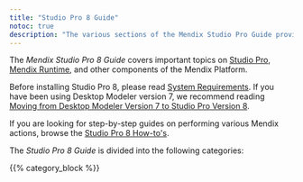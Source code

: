 ```yaml
---
title: "Studio Pro 8 Guide"
notoc: true
description: "The various sections of the Mendix Studio Pro Guide provide details on the features and functionality of the Mendix Platform."
---
```


The *Mendix Studio Pro 8 Guide* covers important topics on [Studio Pro](modeling), [Mendix Runtime](runtime), and other components of the Mendix Platform.

Before installing Studio Pro 8, please read [System Requirements](system-requirements). If you have been using Desktop Modeler version 7, we recommend reading [Moving from Desktop Modeler Version 7 to Studio Pro Version 8](moving-from-7-to-8).

If you are looking for step-by-step guides on performing various Mendix actions, browse the [Studio Pro 8 How-to's](/howto).

The *Studio Pro 8 Guide* is divided into the following categories:

{{% category_block %}}

